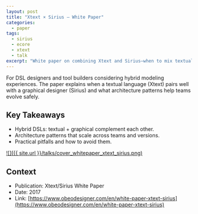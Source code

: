 ```yaml
---
layout: post
title: "Xtext × Sirius — White Paper"
categories:
  - paper
tags:
  - sirius
  - ecore
  - xtext
  - talk
excerpt: "White paper on combining Xtext and Sirius—when to mix textual and graphical DSLs, and how to architect maintainable tools."
---
```


For DSL designers and tool builders considering hybrid modeling experiences. The paper explains when a textual language (Xtext) pairs well with a graphical designer (Sirius) and what architecture patterns help teams evolve safely.

## Key Takeaways
- Hybrid DSLs: textual + graphical complement each other.
- Architecture patterns that scale across teams and versions.
- Practical pitfalls and how to avoid them.

[![]({{ site.url }}/talks/cover_whitepaper_xtext_sirius.png)](https://www.obeodesigner.com/en/white-paper-xtext-sirius)

## Context
- Publication: Xtext/Sirius White Paper
- Date: 2017
- Link: [https://www.obeodesigner.com/en/white-paper-xtext-sirius](https://www.obeodesigner.com/en/white-paper-xtext-sirius)
